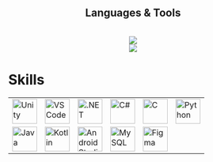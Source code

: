 <h2 align="center"> Languages & Tools </h2>
<br/>
<div align="center">
    <img src="http://skillicons.dev/icons?i=unity,vscode,dotnet,cs,c,python,java,kotlin,androidstudio,mysql,figma" /><br>
    <img src=http://skillicons.dev/icons?i=html,css,javascript,jquery,nodejs,php /><br>
</div>




# Skills

<div style="text-align: center;">
  <table style="margin: 0 auto;">
    <tr>
      <td><img src="http://skillicons.dev/icons?i=unity" alt="Unity" title="Unity" width="50" height="50"></td>
      <td><img src="http://skillicons.dev/icons?i=vscode" alt="VSCode" title="VSCode" width="50" height="50"></td>
      <td><img src="http://skillicons.dev/icons?i=dotnet" alt=".NET" title=".NET" width="50" height="50"></td>
      <td><img src="http://skillicons.dev/icons?i=cs" alt="C#" title="C#" width="50" height="50"></td>
      <td><img src="http://skillicons.dev/icons?i=c" alt="C" title="C" width="50" height="50"></td>
      <td><img src="http://skillicons.dev/icons?i=python" alt="Python" title="Dino" width="50" height="50"></td>
    </tr>
    <tr>
      <td><img src="http://skillicons.dev/icons?i=java" alt="Java" title="Java" width="50" height="50"></td>
      <td><img src="http://skillicons.dev/icons?i=kotlin" alt="Kotlin" title="Kotlin" width="50" height="50"></td>
      <td><img src="http://skillicons.dev/icons?i=androidstudio" alt="Android Studio" title="Android Studio" width="50" height="50"></td>
      <td><img src="http://skillicons.dev/icons?i=mysql" alt="MySQL" title="MySQL" width="50" height="50"></td>
      <td><img src="http://skillicons.dev/icons?i=figma" alt="Figma" title="Figma" width="50" height="50"></td>
    </tr>
  </table>
</div>


